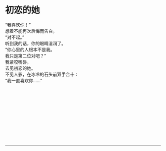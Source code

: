 # 初恋的她

“我喜欢你！”\
想着不能再次后悔而告白。\
“对不起。”\
听到我的话，你的眼睛湿润了。\
“你心里的人根本不是我。\
我只是第二位对吧？”\
我紧咬嘴唇，\
去见初恋的她。\
不见人影，在冰冷的石头前双手合十：\
“我一直喜欢你……”
<br>
<br>
<br>
<br>
<br>
<br>
<br>
<br>
<br>
<br>
<br>
<br>

---
